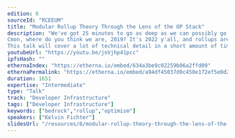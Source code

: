 ```yaml
---
edition: 6
sourceId: "RCEEUM"
title: "Modular Rollup Theory Through the Lens of the OP Stack"
description: "We've got 25 minutes to go as deep as we can possibly go into the architecture of modern (modular) rollups. We'll be looking at the theory behind the components of these rollups and we'll be grounding this theory in the concrete components of the OP Stack.
Cmon, where do you think we are, 2019? It's 2022 y'all, and rollups are getting really, really cool.
This talk will cover a lot of technical detail in a short amount of time, so come prepared and chug a lot of coffee beforehand."
youtubeUrl: "https://youtu.be/jnVjhp41pcc"
ipfsHash: ""
ethernaIndex: "https://etherna.io/embed/634a3be9c02259b06a2ffd09"
ethernaPermalink: "https://etherna.io/embed/a94df45037d0c450e172ef5e0d217d17150805aae4b5e8c18d146640fb801d42"
duration: 1651
expertise: "Intermediate"
type: "Talk"
track: "Developer Infrastructure"
tags: ["Developer Infrastructure"]
keywords: ["bedrock","rollup","optimism"]
speakers: ["Kelvin Fichter"]
slidesUrl: "/resources/6/modular-rollup-theory-through-the-lens-of-the-op-stack.pdf"
---
```

